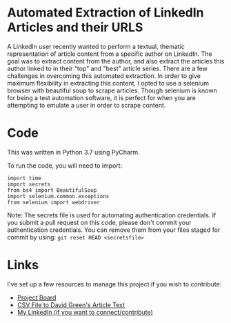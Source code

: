 # Automated Extraction of LinkedIn Articles and their URLS
A LinkedIn user recently wanted to perform a textual, thematic representation of article content from a specific author on LinkedIn. The goal was to extract content from the author, and also extract the articles this author linked to in their "top" and "best" article series. There are a few challenges in overcoming this automated extraction. In order to give maximum flexibility in extracting this content, I opted to use a selenium browser with beautiful soup to scrape articles. Though selenium is known for being a test automation software, it is perfect for when you are attempting to emulate a user in order to scrape content.

# Code
This was written in Python 3.7 using PyCharm. 

To run the code, you will need to import:
```import csv
import time
import secrets
from bs4 import BeautifulSoup
import selenium.common.exceptions
from selenium import webdriver
```

Note: The secrets file is used for automating authentication credentials. If you submit a pull request on this code, please don't commit your authentication credentials. You can remove them from your files staged for commit by using: `git reset HEAD <secretsfile>`

# Links
I've set up a few resources to manage this project if you wish to contribute:
- [Project Board](https://github.com/thecherrytree/linkedInArticles/projects/1)
- [CSV File to David Green's Article Text](https://github.com/thecherrytree/linkedInArticles/blob/master/source/davigrgreen_articles.csv)
- [My LinkedIn (if you want to connect/contribute)](https://www.linkedin.com/in/casoncherry/)
